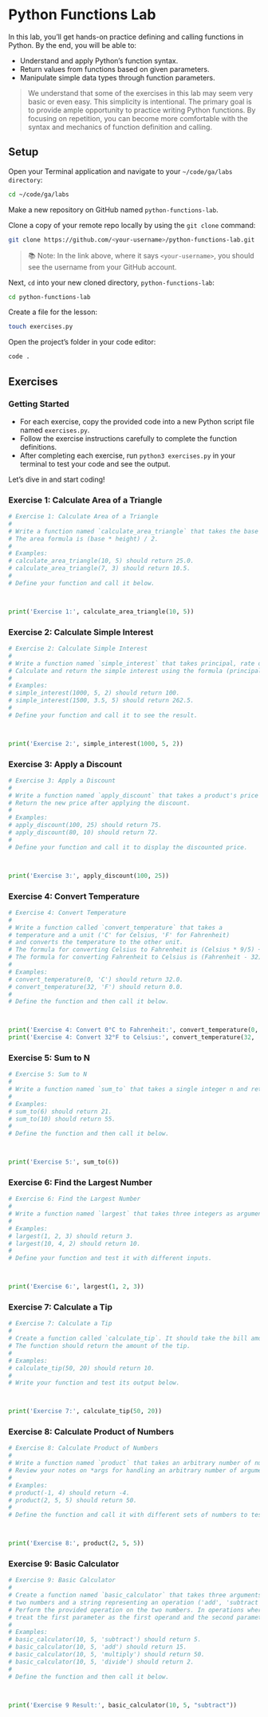 # Python Functions Lab
In this lab, you’ll get hands-on practice defining and calling functions in Python. By the end, you will be able to:

- Understand and apply Python’s function syntax.
- Return values from functions based on given parameters.
- Manipulate simple data types through function parameters.

> We understand that some of the exercises in this lab may seem very basic or even easy. This simplicity is intentional. The primary goal is to provide ample opportunity to practice writing Python functions. By focusing on repetition, you can become more comfortable with the syntax and mechanics of function definition and calling.

## Setup
Open your Terminal application and navigate to your `~/code/ga/labs directory`:

```bash
cd ~/code/ga/labs
```

Make a new repository on GitHub named `python-functions-lab`.

Clone a copy of your remote repo locally by using the `git clone` command:

```bash
git clone https://github.com/<your-username>/python-functions-lab.git
```
> 📚 Note: In the link above, where it says `<your-username>`, you should see the username from your GitHub account.

Next, `cd` into your new cloned directory, `python-functions-lab`:

```bash
cd python-functions-lab
```

Create a file for the lesson:

```bash
touch exercises.py
```

Open the project’s folder in your code editor:

```bash
code .
```

## Exercises
### Getting Started
- For each exercise, copy the provided code into a new Python script file named `exercises.py`.
- Follow the exercise instructions carefully to complete the function definitions.
- After completing each exercise, run `python3 exercises.py` in your terminal to test your code and see the output.

Let’s dive in and start coding!

### Exercise 1: Calculate Area of a Triangle
```py
# Exercise 1: Calculate Area of a Triangle
#
# Write a function named `calculate_area_triangle` that takes the base and height of a triangle and returns the area.
# The area formula is (base * height) / 2.
#
# Examples:
# calculate_area_triangle(10, 5) should return 25.0.
# calculate_area_triangle(7, 3) should return 10.5.
#
# Define your function and call it below.



print('Exercise 1:', calculate_area_triangle(10, 5))
```

### Exercise 2: Calculate Simple Interest
```py
# Exercise 2: Calculate Simple Interest
#
# Write a function named `simple_interest` that takes principal, rate of interest (as a percentage), and time (years).
# Calculate and return the simple interest using the formula (principal * rate * time) / 100.
#
# Examples:
# simple_interest(1000, 5, 2) should return 100.
# simple_interest(1500, 3.5, 5) should return 262.5.
#
# Define your function and call it to see the result.



print('Exercise 2:', simple_interest(1000, 5, 2))
```

### Exercise 3: Apply a Discount
```py
# Exercise 3: Apply a Discount
#
# Write a function named `apply_discount` that takes a product's price and a discount percentage (from 0 to 100).
# Return the new price after applying the discount.
#
# Examples:
# apply_discount(100, 25) should return 75.
# apply_discount(80, 10) should return 72.
#
# Define your function and call it to display the discounted price.



print('Exercise 3:', apply_discount(100, 25))
```

### Exercise 4: Convert Temperature
```py
# Exercise 4: Convert Temperature
#
# Write a function called `convert_temperature` that takes a
# temperature and a unit ('C' for Celsius, 'F' for Fahrenheit)
# and converts the temperature to the other unit.
# The formula for converting Celsius to Fahrenheit is (Celsius * 9/5) + 32.
# The formula for converting Fahrenheit to Celsius is (Fahrenheit - 32) * 5/9.
#
# Examples:
# convert_temperature(0, 'C') should return 32.0.
# convert_temperature(32, 'F') should return 0.0.
#
# Define the function and then call it below.



print('Exercise 4: Convert 0°C to Fahrenheit:', convert_temperature(0, 'C'))
print('Exercise 4: Convert 32°F to Celsius:', convert_temperature(32, 'F'))
```

### Exercise 5: Sum to N
```py
# Exercise 5: Sum to N
#
# Write a function named `sum_to` that takes a single integer n and returns the sum of all integers from 1 to n.
#
# Examples:
# sum_to(6) should return 21.
# sum_to(10) should return 55.
#
# Define the function and then call it below.



print('Exercise 5:', sum_to(6))
```

### Exercise 6: Find the Largest Number
```py
# Exercise 6: Find the Largest Number
#
# Write a function named `largest` that takes three integers as arguments and returns the largest of them.
#
# Examples:
# largest(1, 2, 3) should return 3.
# largest(10, 4, 2) should return 10.
#
# Define your function and test it with different inputs.



print('Exercise 6:', largest(1, 2, 3))
```

### Exercise 7: Calculate a Tip
```py
# Exercise 7: Calculate a Tip
#
# Create a function called `calculate_tip`. It should take the bill amount and the tip percentage (as a whole number).
# The function should return the amount of the tip.
#
# Examples:
# calculate_tip(50, 20) should return 10.
#
# Write your function and test its output below.



print('Exercise 7:', calculate_tip(50, 20))
```

### Exercise 8: Calculate Product of Numbers
```py
# Exercise 8: Calculate Product of Numbers
#
# Write a function named `product` that takes an arbitrary number of numbers, multiplies them, and returns the product.
# Review your notes on *args for handling an arbitrary number of arguments.
#
# Examples:
# product(-1, 4) should return -4.
# product(2, 5, 5) should return 50.
#
# Define the function and call it with different sets of numbers to test.



print('Exercise 8:', product(2, 5, 5))
```

### Exercise 9: Basic Calculator
```py
# Exercise 9: Basic Calculator
#
# Create a function named `basic_calculator` that takes three arguments: 
# two numbers and a string representing an operation ('add', 'subtract', 'multiply', 'divide'). 
# Perform the provided operation on the two numbers. In operations where the order of numbers is important, 
# treat the first parameter as the first operand and the second parameter as the second operand.
#
# Examples:
# basic_calculator(10, 5, 'subtract') should return 5.
# basic_calculator(10, 5, 'add') should return 15.
# basic_calculator(10, 5, 'multiply') should return 50.
# basic_calculator(10, 5, 'divide') should return 2.
#
# Define the function and then call it below.



print('Exercise 9 Result:', basic_calculator(10, 5, "subtract"))
```